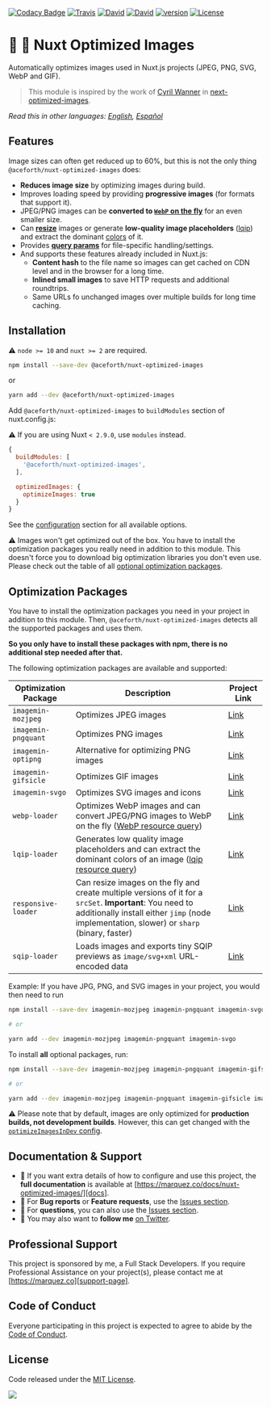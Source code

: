 [![Codacy Badge](https://api.codacy.com/project/badge/Grade/db0e010ec71b462b8732b926e5799cc6)](https://www.codacy.com/app/juliomrqz/nuxt-optimized-images?utm_source=github.com&amp;utm_medium=referral&amp;utm_content=juliomrqz/nuxt-optimized-images&amp;utm_campaign=Badge_Grade)
[![Travis](https://img.shields.io/travis/juliomrqz/nuxt-optimized-images.svg)](https://travis-ci.org/juliomrqz/nuxt-optimized-images)
[![David](https://img.shields.io/david/peer/juliomrqz/nuxt-optimized-images.svg)](https://david-dm.org/juliomrqz/nuxt-optimized-images?type=peer)
[![David](https://img.shields.io/david/dev/juliomrqz/nuxt-optimized-images.svg)](https://david-dm.org/juliomrqz/nuxt-optimized-images?type=dev)
[![version](https://img.shields.io/npm/v/@aceforth/nuxt-optimized-images.svg)](https://www.npmjs.com/package/@aceforth/nuxt-optimized-images)
[![License](https://img.shields.io/badge/license-MIT-blue.svg)](https://raw.githubusercontent.com/juliomrqz/nuxt-optimized-images/develop/LICENSE)

# :sunrise: :rocket: Nuxt Optimized Images

Automatically optimizes images used in Nuxt.js projects (JPEG, PNG, SVG, WebP and GIF).

> This module is inspired by the work of [Cyril Wanner](https://github.com/cyrilwanner) in [next-optimized-images](https://github.com/cyrilwanner/next-optimized-images).

*Read this in other languages: [English][docs], [Español][docs-es]*

## Features

Image sizes can often get reduced up to 60%, but this is not the only thing `@aceforth/nuxt-optimized-images` does:

* **Reduces image size** by optimizing images during build.
* Improves loading speed by providing **progressive images** (for formats that support it).
* JPEG/PNG images can be **converted to [`WebP` on the fly](./docs/usage.md#webp)** for an even smaller size.
* Can **[resize](./docs/usage.md#resize)** images or generate **low-quality image placeholders** ([lqip](./docs/usage.md#lqip)) and extract the dominant [colors](./docs/usage.md#lqip-colors) of it.
* Provides **[query params](./docs/usage.md#query-params)** for file-specific handling/settings.
* And supports these features already included in Nuxt.js:
  * **Content hash** to the file name so images can get cached on CDN level and in the browser for a long time.
  * **Inlined small images** to save HTTP requests and additional roundtrips.
  * Same URLs fo unchanged images over multiple builds for long time caching.


## Installation

:warning: `node >= 10` and `nuxt >= 2` are required.


```bash 
npm install --save-dev @aceforth/nuxt-optimized-images
```

or

```bash 
yarn add --dev @aceforth/nuxt-optimized-images
```

Add `@aceforth/nuxt-optimized-images` to `buildModules` section of nuxt.config.js:

:warning: If you are using Nuxt `< 2.9.0`, use `modules` instead. 

```js
{
  buildModules: [
    '@aceforth/nuxt-optimized-images',
  ],

  optimizedImages: {
    optimizeImages: true
  }
}
```

See the [configuration][docs-configuration] section for all available options.


:warning: Images won't get optimized out of the box. You have to install the optimization packages you really need in addition to this module. This doesn't force you to download big optimization libraries you don't even use. Please check out the table of all [optional optimization packages](#optimization-packages).

## Optimization Packages

You have to install the optimization packages you need in your project in addition to this module. Then, `@aceforth/nuxt-optimized-images` detects all the supported packages and uses them.

**So you only have to install these packages with npm, there is no additional step needed after that.**

The following optimization packages are available and supported:

| Optimization Package | Description                                                                                                                                                                                             | Project Link              |
|----------------------|---------------------------------------------------------------------------------------------------------------------------------------------------------------------------------------------------------|---------------------------|
| `imagemin-mozjpeg`   | Optimizes JPEG images                                                                                                                                                                                   | [Link][imagemin-mozjpeg]  |
| `imagemin-pngquant`  | Optimizes PNG images                                                                                                                                                                                    | [Link][imagemin-pngquant] |
| `imagemin-optipng`   | Alternative for optimizing PNG images                                                                                                                                                                   | [Link][imagemin-optipng]  |
| `imagemin-gifsicle`  | Optimizes GIF images                                                                                                                                                                                    | [Link][imagemin-gifsicle] |
| `imagemin-svgo`      | Optimizes SVG images and icons                                                                                                                                                                          | [Link][imagemin-svgo]     |
| `webp-loader`        | Optimizes WebP images and can convert JPEG/PNG images to WebP on the fly ([WebP resource query](./docs/usage.md#webp))                                                                                       | [Link][webp-loader]       |
| `lqip-loader`        | Generates low quality image placeholders and can extract the dominant colors of an image ([lqip resource query](./docs/usage.md#lqip))                                                                       | [Link][lqip-loader]       |
| `responsive-loader`  | Can resize images on the fly and create multiple versions of it for a `srcSet`. **Important**: You need to additionally install either `jimp` (node implementation, slower) or `sharp` (binary, faster) | [Link][responsive-loader] |
| `sqip-loader`  | Loads images and exports tiny SQIP previews as `image/svg+xml` URL-encoded data | [Link][sqip-loader] |

Example: If you have JPG, PNG, and SVG images in your project, you would then need to run

```sh
npm install --save-dev imagemin-mozjpeg imagemin-pngquant imagemin-svgo

# or

yarn add --dev imagemin-mozjpeg imagemin-pngquant imagemin-svgo
```

To install **all** optional packages, run:
```sh
npm install --save-dev imagemin-mozjpeg imagemin-pngquant imagemin-gifsicle imagemin-svgo  webp-loader lqip-loader responsive-loader sqip-loader sharp

# or

yarn add --dev imagemin-mozjpeg imagemin-pngquant imagemin-gifsicle imagemin-svgo  webp-loader lqip-loader responsive-loader sqip-loader sharp
```

:warning: Please note that by default, images are only optimized for **production builds, not development builds**. However, this can get changed with the [`optimizeImagesInDev` config][docs-configuration-optimizeimagesindev].

## Documentation & Support

- 📄 If you want extra details of how to configure and use this project, the **full documentation** is available at [https://marquez.co/docs/nuxt-optimized-images/][docs].
- 🐞 For **Bug reports** or **Feature requests**, use the [Issues section][issues].
- 💬 For **questions**, you can also use the [Issues section][issues].
- 🚀 You may also want to **follow me** [on Twitter][twitter].


## Professional Support

This project is sponsored by me, a Full Stack Developers. If you require Professional Assistance on your project(s), please contact me at [https://marquez.co][support-page].


## Code of Conduct

Everyone participating in this project is expected to agree to abide by the [Code of Conduct][code-of-conduct].

## License

Code released under the [MIT License][license-page].


![](https://ga-beacon.appspot.com/UA-65885578-17/juliomrqz/nuxt-optimized-images?pixel)

[docs]: https://marquez.co/docs/nuxt-optimized-images/?utm_source=github&utm_medium=readme&utm_campaign=nuxt-optimized-images
[docs-es]: https://marquez.co/es/docs/nuxt-optimized-images/?utm_source=github&utm_medium=readme&utm_campaign=nuxt-optimized-images
[docs-configuration]: https://marquez.co/docs/nuxt-optimized-images/configuration/?utm_source=github&utm_medium=readme&utm_campaign=nuxt-optimized-images
[docs-configuration-optimizeimagesindev]: https://marquez.co/docs/nuxt-optimized-images/configuration/?utm_source=github&utm_medium=readme&utm_campaign=nuxt-optimized-images#optimizeimagesindev
[issues]: https://github.com/juliomrqz/nuxt-optimized-images/issues
[twitter]: https://twitter.com/juliomrqz
[support-page]: https://marquez.co/?utm_source=github&utm_medium=readme&utm_campaign=nuxt-optimized-images
[code-of-conduct]: https://www.contributor-covenant.org/version/2/0/code_of_conduct/
[license-page]: https://github.com/juliomrqz/nuxt-optimized-images/blob/develop/LICENSE

[imagemin-mozjpeg]: https://www.npmjs.com/package/imagemin-mozjpeg
[imagemin-pngquant]: https://www.npmjs.com/package/imagemin-pngquant
[imagemin-optipng]: https://www.npmjs.com/package/imagemin-optipng
[imagemin-gifsicle]: https://www.npmjs.com/package/imagemin-gifsicle
[imagemin-svgo]: https://www.npmjs.com/package/imagemin-svgo
[webp-loader]: https://www.npmjs.com/package/webp-loader
[lqip-loader]: https://www.npmjs.com/package/lqip-loader
[responsive-loader]: https://www.npmjs.com/package/responsive-loader
[sqip-loader]: https://github.com/EmilTholin/sqip-loader
